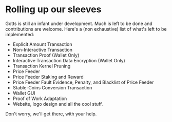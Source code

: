 # Rolling up our sleeves

Gotts is still an infant under development. Much is left to be done and contributions are welcome. Here's a (non exhaustive) list of what's left to be implemented:

 * Explicit Amount Transaction
 * Non-Interactive Transaction
 * Transaction Proof (Wallet Only)
 * Interactive Transaction Data Encryption (Wallet Only)
 * Transaction Kernel Pruning
 * Price Feeder
 * Price Feeder Staking and Reward
 * Price Feeder Fault Evidence, Penalty, and Blacklist of Price Feeder
 * Stable-Coins Conversion Transaction
 * Wallet GUI
 * Proof of Work Adaptation
 * Website, logo design and all the cool stuff.
 
 Don't worry, we'll get there, with your help.